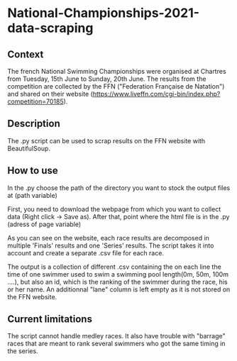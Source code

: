 # National-Championships-2021-data-scraping
## Context
The french National Swimming Championships were organised at Chartres from Tuesday, 15th June to Sunday, 20th June.
The results from the competition are collected by the FFN ("Federation Française de Natation") and shared on their website (https://www.liveffn.com/cgi-bin/index.php?competition=70185).

## Description
The .py script can be used to scrap results on the FFN website with BeautifulSoup.

## How to use
In the .py choose the path of the directory you want to stock the output files at (path variable)

First, you need to download the webpage from which you want to collect data (Right click -> Save as).
After that, point where the html file is in the .py (adress of page variable)

As you can see on the website, each race results are decomposed in multiple 'Finals' results and one 'Series' results. The script takes it into account and create a separate .csv file for each race.

The output is a collection of different .csv containing the on each line the time of one swimmer used to swim a swimming pool length(0m, 50m, 100m ....), but also an id, which is the ranking of the swimmer during the race, his or her name. An additionnal "lane" column is left empty as it is not stored on the FFN website.

## Current limitations
The script cannot handle medley races.
It also have trouble with "barrage" races that are meant to rank several swimmers who got the same timing in the series.
